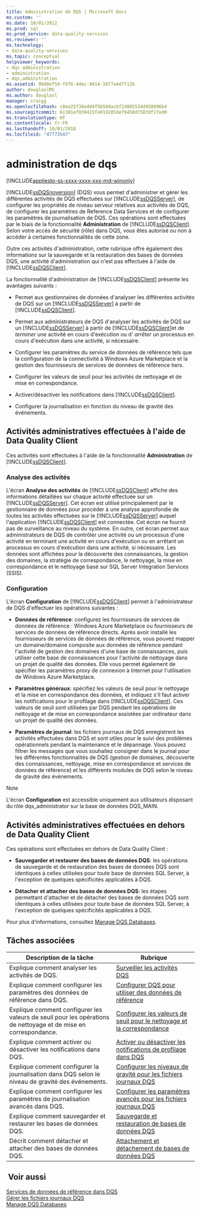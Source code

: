 ```yaml
---
title: Administration de DQS | Microsoft Docs
ms.custom: ''
ms.date: 10/01/2012
ms.prod: sql
ms.prod_service: data-quality-services
ms.reviewer: ''
ms.technology:
- data-quality-services
ms.topic: conceptual
helpviewer_keywords:
- dqs administration
- administration
- dqs,adminstration
ms.assetid: 9940ef5d-f6f6-4dec-9414-1077a4d7f12b
author: douglaslMS
ms.author: douglasl
manager: craigg
ms.openlocfilehash: c8ee25f36edd4f5b50dacbf24885534d458096b4
ms.sourcegitcommit: 61381ef939415fe019285def9450d7583df1fed0
ms.translationtype: HT
ms.contentlocale: fr-FR
ms.lasthandoff: 10/01/2018
ms.locfileid: "47773547"
---
```

# <a name="dqs-administration"></a>administration de dqs

[!INCLUDE[appliesto-ss-xxxx-xxxx-xxx-md-winonly](../includes/appliesto-ss-xxxx-xxxx-xxx-md-winonly.md)]

  [!INCLUDE[ssDQSnoversion](../includes/ssdqsnoversion-md.md)] (DQS) vous permet d'administrer et gérer les différentes activités de DQS effectuées sur [!INCLUDE[ssDQSServer](../includes/ssdqsserver-md.md)], de configurer les propriétés de niveau serveur relatives aux activités de DQS, de configurer les paramètres de Reference Data Services et de configurer les paramètres de journalisation de DQS. Ces opérations sont effectuées par le biais de la fonctionnalité **Administration** de [!INCLUDE[ssDQSClient](../includes/ssdqsclient-md.md)]. Selon votre accès de sécurité (rôle) dans DQS, vous êtes autorisé ou non à accéder à certaines fonctionnalités de cette zone.  
  
 Outre ces activités d'administration, cette rubrique offre également des informations sur la sauvegarde et la restauration des bases de données DQS, une activité d'administration qui n'est pas effectuée à l'aide de [!INCLUDE[ssDQSClient](../includes/ssdqsclient-md.md)].  
  
 La fonctionnalité d'administration de [!INCLUDE[ssDQSClient](../includes/ssdqsclient-md.md)] présente les avantages suivants :  
  
-   Permet aux gestionnaires de données d'analyser les différentes activités de DQS sur un [!INCLUDE[ssDQSServer](../includes/ssdqsserver-md.md)] à partir de [!INCLUDE[ssDQSClient](../includes/ssdqsclient-md.md)].  
  
-   Permet aux administrateurs de DQS d'analyser les activités de DQS sur un [!INCLUDE[ssDQSServer](../includes/ssdqsserver-md.md)] à partir de [!INCLUDE[ssDQSClient](../includes/ssdqsclient-md.md)]et de *terminer* une activité en cours d'exécution ou d' *arrêter* un processus en cours d'exécution dans une activité, si nécessaire.  
  
-   Configurer les paramètres du service de données de référence tels que la configuration de la connectivité à Windows Azure Marketplace et la gestion des fournisseurs de services de données de référence tiers.  
  
-   Configurer les valeurs de seuil pour les activités de nettoyage et de mise en correspondance.  
  
-   Activer/désactiver les notifications dans [!INCLUDE[ssDQSClient](../includes/ssdqsclient-md.md)].  
  
-   Configurer la journalisation en fonction du niveau de gravité des événements.  
  
##  <a name="AdminUsingClent"></a> Activités administratives effectuées à l'aide de Data Quality Client  
 Ces activités sont effectuées à l'aide de la fonctionnalité **Administration** de [!INCLUDE[ssDQSClient](../includes/ssdqsclient-md.md)].  
  
### <a name="activity-monitoring"></a>Analyse des activités  
 L'écran **Analyse des activités** de [!INCLUDE[ssDQSClient](../includes/ssdqsclient-md.md)] affiche des informations détaillées sur chaque activité effectuée sur un [!INCLUDE[ssDQSServer](../includes/ssdqsserver-md.md)]. Cet écran est utilisé principalement par le gestionnaire de données pour procéder à une analyse approfondie de toutes les activités effectuées sur le [!INCLUDE[ssDQSServer](../includes/ssdqsserver-md.md)] auquel l'application [!INCLUDE[ssDQSClient](../includes/ssdqsclient-md.md)] est connectée. Cet écran ne fournit pas de surveillance au niveau du système. En outre, cet écran permet aux administrateurs de DQS de contrôler une activité ou un processus d'une activité en terminant une activité en cours d'exécution ou en arrêtant un processus en cours d'exécution dans une activité, si nécessaire. Les données sont affichées pour la découverte des connaissances, la gestion des domaines, la stratégie de correspondance, le nettoyage, la mise en correspondance et le nettoyage basé sur SQL Server Integration Services (SSIS).  
  
### <a name="configuration"></a>Configuration  
 L'écran **Configuration** de [!INCLUDE[ssDQSClient](../includes/ssdqsclient-md.md)] permet à l'administrateur de DQS d'effectuer les opérations suivantes :  
  
-   **Données de référence**: configurez les fournisseurs de services de données de référence : Windows Azure Marketplace ou fournisseurs de services de données de référence directs. Après avoir installé les fournisseurs de services de données de référence, vous pouvez mapper un domaine/domaine composite aux données de référence pendant l'activité de gestion des domaines d'une base de connaissances, puis utiliser cette base de connaissances pour l'activité de nettoyage dans un projet de qualité des données. Elle vous permet également de spécifier les paramètres proxy de connexion à Internet pour l'utilisation de Windows Azure Marketplace.  
  
-   **Paramètres généraux**: spécifiez les valeurs de seuil pour le nettoyage et la mise en correspondance des données, et indiquez s'il faut activer les notifications pour le profilage dans [!INCLUDE[ssDQSClient](../includes/ssdqsclient-md.md)]. Ces valeurs de seuil sont utilisées par DQS pendant les opérations de nettoyage et de mise en correspondance assistées par ordinateur dans un projet de qualité des données.  
  
-   **Paramètres de journal**: les fichiers journaux de DQS enregistrent les activités effectuées dans DQS et sont utiles pour le suivi des problèmes opérationnels pendant la maintenance et le dépannage. Vous pouvez filtrer les messages que vous souhaitez consigner dans le journal pour les différentes fonctionnalités de DQS (gestion de domaines, découverte des connaissances, nettoyage, mise en correspondance et services de données de référence) et les différents modules de DQS selon le niveau de gravité des événements.  
  
> [!NOTE]  
>  L'écran **Configuration** est accessible uniquement aux utilisateurs disposant du rôle dqs_administrator sur la base de données DQS_MAIN.  
  
##  <a name="AdminOutsideClient"></a> Activités administratives effectuées en dehors de Data Quality Client  
 Ces opérations sont effectuées en dehors de Data Quality Client :  
  
-   **Sauvegarder et restaurer des bases de données DQS**: les opérations de sauvegarde et de restauration des bases de données DQS sont identiques à celles utilisées pour toute base de données SQL Server, à l'exception de quelques spécificités applicables à DQS.  
  
-   **Détacher et attacher des bases de données DQS**: les étapes permettant d'attacher et de détacher des bases de données DQS sont identiques à celles utilisées pour toute base de données SQL Server, à l'exception de quelques spécificités applicables à DQS.  
  
 Pour plus d’informations, consultez [Manage DQS Databases](../data-quality-services/manage-dqs-databases.md).  
  
## <a name="related-tasks"></a>Tâches associées  
  
|Description de la tâche|Rubrique|  
|----------------------|-----------|  
|Explique comment analyser les activités de DQS.|[Surveiller les activités DQS](../data-quality-services/monitor-dqs-activities.md)|  
|Explique comment configurer les paramètres des données de référence dans DQS.|[Configurer DQS pour utiliser des données de référence](../data-quality-services/configure-dqs-to-use-reference-data.md)|  
|Explique comment configurer les valeurs de seuil pour les opérations de nettoyage et de mise en correspondance.|[Configurer les valeurs de seuil pour le nettoyage et la correspondance](../data-quality-services/configure-threshold-values-for-cleansing-and-matching.md)|  
|Explique comment activer ou désactiver les notifications dans DQS.|[Activer ou désactiver les notifications de profilage dans DQS](../data-quality-services/enable-or-disable-profiling-notifications-in-dqs.md)|  
|Explique comment configurer la journalisation dans DQS selon le niveau de gravité des événements.|[Configurer les niveaux de gravité pour les fichiers journaux DQS](../data-quality-services/configure-severity-levels-for-dqs-log-files.md)|  
|Explique comment configurer les paramètres de journalisation avancés dans DQS.|[Configurer les paramètres avancés pour les fichiers journaux DQS](../data-quality-services/configure-advanced-settings-for-dqs-log-files.md)|  
|Explique comment sauvegarder et restaurer les bases de données DQS.|[Sauvegarde et restauration de bases de données DQS](../data-quality-services/backing-up-and-restoring-dqs-databases.md)|  
|Décrit comment détacher et attacher des bases de données DQS.|[Attachement et détachement de bases de données DQS](../data-quality-services/detaching-and-attaching-dqs-databases.md)|  
  
## <a name="see-also"></a> Voir aussi  
 [Services de données de référence dans DQS](../data-quality-services/reference-data-services-in-dqs.md)   
 [Gérer les fichiers journaux DQS](../data-quality-services/manage-dqs-log-files.md)   
 [Manage DQS Databases](../data-quality-services/manage-dqs-databases.md)  
  
  
